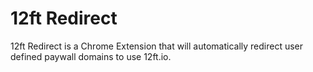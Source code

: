 # 12ft Redirect

12ft Redirect is a Chrome Extension that will automatically redirect user defined paywall domains to use 12ft.io.